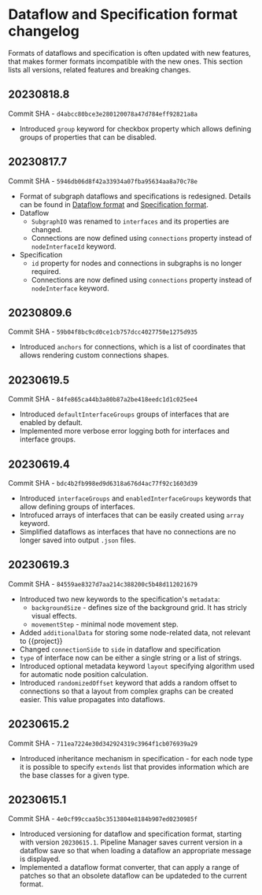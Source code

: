 # Dataflow and Specification format changelog

Formats of dataflows and specification is often updated with new features, that makes former formats incompatible with the new ones.
This section lists all versions, related features and breaking changes.
## 20230818.8

Commit SHA - `d4abcc80bce3e280120078a47d784eff92821a8a`

* Introduced `group` keyword for checkbox property which allows defining groups of properties that can be disabled.

## 20230817.7

Commit SHA - `5946db06d8f42a33934a07fba95634aa8a70c78e`

* Format of subgraph dataflows and specifications is redesigned.
  Details can be found in [Dataflow format](dataflow-format) and [Specification format](specification-format).
* Dataflow
  * `SubgraphIO` was renamed to `interfaces` and its properties are changed.
  *  Connections are now defined using `connections` property instead of `nodeInterfaceId` keyword.
* Specification
  * `id` property for nodes and connections in subgraphs is no longer required.
  *  Connections are now defined using `connections` property instead of `nodeInterface` keyword.

## 20230809.6

Commit SHA - `59b04f8bc9cd0ce1cb757dcc4027750e1275d935`

* Introduced `anchors` for connections, which is a list of coordinates that allows rendering custom connections shapes.

## 20230619.5

Commit SHA - `84fe865ca44b3a80b87a2be418eedc1d1c025ee4`

* Introduced `defaultInterfaceGroups` groups of interfaces that are enabled by default.
* Implemented more verbose error logging both for interfaces and interface groups.

## 20230619.4

Commit SHA - `bdc4b2fb998ed9d6318a676d4ac77f92c1603d39`

* Introduced `interfaceGroups` and `enabledInterfaceGroups` keywords that allow defining groups of interfaces.
* Introfuced arrays of interfaces that can be easily created using `array` keyword.
* Simplified dataflows as interfaces that have no connections are no longer saved into output `.json` files.

## 20230619.3

Commit SHA - `84559ae8327d7aa214c388200c5b48d112021679`

* Introduced two new keywords to the specification's `metadata`:
  * `backgroundSize` - defines size of the background grid.
  It has stricly visual effects.
  * `movementStep` - minimal node movement step.
* Added `additionalData` for storing some node-related data, not relevant to {{project}}
* Changed `connectionSide` to `side` in dataflow and specification
* `type` of interface now can be either a single string or a list of strings.
* Introduced optional metadata keyword `layout` specifying algorithm used for automatic node position calculation.
* Introduced `randomizedOffset` keyword that adds a random offset to connections so that a layout from complex graphs can be created easier.
  This value propagates into dataflows.

## 20230615.2

Commit SHA - `711ea7224e30d342924319c3964f1cb076939a29`

* Introduced inheritance mechanism in specification - for each node type it is possible to specify `extends` list that provides information which are the base classes for a given type.

## 20230615.1

Commit SHA - `4e0cf99ccaa5bc3513804e8184b907ed0230985f`

* Introduced versioning for dataflow and specification format, starting with version `20230615.1`.
  Pipeline Manager saves current version in a dataflow save so that when loading a dataflow an appropriate message is displayed.
* Implemented a dataflow format converter, that can apply a range of patches so that an obsolete dataflow can be updateded to the current format.
